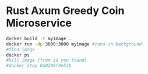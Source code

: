 # Rust Axum Greedy Coin Microservice

```bash
docker build -t myimage .
docker run -dp 3000:3000 myimage #runs in background
#find image
docker ps
#kill image (from id you found)
#docker stop 0a0200f4e53b 

```
